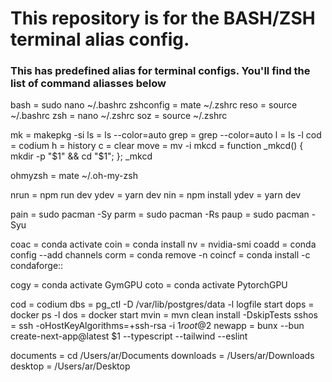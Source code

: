 # This repository is for the BASH/ZSH terminal alias config. 
### This has predefined alias for terminal configs. You'll find the list of command aliasses below


bash = sudo nano ~/.bashrc
zshconfig = mate ~/.zshrc
reso = source ~/.bashrc
zsh = nano ~/.zshrc
soz = source ~/.zshrc

mk = makepkg -si
ls = ls --color=auto
grep = grep --color=auto
l = ls -l
cod = codium
h = history
c = clear
move = mv -i
mkcd = function _mkcd() { mkdir -p "$1" && cd "$1"; }; _mkcd

ohmyzsh = mate ~/.oh-my-zsh

nrun = npm run dev
ydev = yarn dev
nin = npm install
ydev = yarn dev

pain = sudo pacman -Sy
parm = sudo pacman -Rs
paup = sudo pacman -Syu

coac = conda activate
coin = conda install
nv = nvidia-smi
coadd = conda config --add channels
corm = conda remove -n
coincf = conda install -c condaforge::

cogy = conda activate GymGPU
coto = conda activate PytorchGPU

cod = codium
dbs = pg_ctl -D /var/lib/postgres/data -l logfile start
dops = docker ps -l
dos = docker start
mvin = mvn clean install -DskipTests
sshos = ssh -oHostKeyAlgorithms=+ssh-rsa -i $1 root@$2
newapp = bunx --bun create-next-app@latest $1 --typescript --tailwind --eslint

documents = cd /Users/ar/Documents
downloads = /Users/ar/Downloads
desktop = /Users/ar/Desktop
